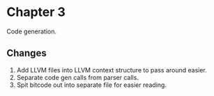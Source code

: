 # Chapter 3
Code generation.

## Changes
1. Add LLVM files into LLVM context structure to pass around easier.
2. Separate code gen calls from parser calls.
3. Spit bitcode out into separate file for easier reading.